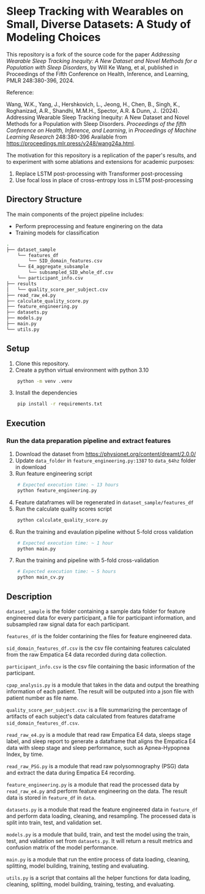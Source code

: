 # Sleep Tracking with Wearables on Small, Diverse Datasets: A Study of Modeling Choices

This repository is a fork of the source code for the paper _Addressing Wearable Sleep Tracking Inequity: A New Dataset and Novel Methods for a Population with Sleep Disorders_, by Will Ke Wang, et al, published in Proceedings of the Fifth Conference on Health, Inference, and Learning, PMLR 248:380-396, 2024.

Reference:

Wang, W.K., Yang, J., Hershkovich, L., Jeong, H., Chen, B., Singh, K., Roghanizad, A.R., Shandhi, M.M.H., Spector, A.R. &amp; Dunn, J.. (2024). Addressing Wearable Sleep Tracking Inequity: A New Dataset and Novel Methods for a Population with Sleep Disorders. <i>Proceedings of the fifth Conference on Health, Inference, and Learning</i>, in <i>Proceedings of Machine Learning Research</i> 248:380-396 Available from https://proceedings.mlr.press/v248/wang24a.html.

The motivation for this repository is a replication of the paper's results, and to experiment with some ablations and extensions for academic purposes:

1. Replace LSTM post-processing with Transformer post-processing
2. Use focal loss in place of cross-entropy loss in LSTM post-processing

## Directory Structure

The main components of the project pipeline includes: 
* Perform preprocessing and feature enginering on the data
* Training models for classification

```bash
.
├── dataset_sample
    └── features_df
        └── SID_domain_features.csv
    └── E4_aggregate_subsample
        └── subsampled_SID_whole_df.csv
    └── participant_info.csv
├── results
│   └── quality_score_per_subject.csv
├── read_raw_e4.py
├── calculate_quality_score.py
├── feature_engineering.py
├── datasets.py
├── models.py
├── main.py
└── utils.py

```

## Setup

1. Clone this repository.
2. Create a python virtual environment with python 3.10
```sh
    python -m venv .venv
```
3. Install the dependencies
```sh
    pip install -r requirements.txt
```

## Execution

### Run the data preparation pipeline and extract features
1. Download the dataset from https://physionet.org/content/dreamt/2.0.0/
2. Update `data_folder` in `feature_engineering.py:1387` to `data_64hz` folder in download
3. Run feature engineering script
```sh
    # Expected execution time: ~ 13 hours
    python feature_engineering.py
``` 
4. Feature dataframes will be regenerated in `dataset_sample/features_df`
5. Run the calculate quality scores script
```sh
    python calculate_quality_score.py
```
6. Run the training and evaulation pipeline without 5-fold cross validation
```sh
    # Expected execution time: ~ 1 hour
    python main.py
```
7. Run the training and pipeline with 5-fold cross-validation
```sh
    # Expected execution time: ~ 5 hours
    python main_cv.py
```

## Description
`dataset_sample` is the folder containing a sample data folder for feature engineered data for every participant, a file for participant information, and subsampled raw signal data for each participant.  

`features_df` is the folder contarining the files for feature engineered data.  

`sid_domain_features_df.csv` is the csv file containing features calculated from the raw Empatica E4 data recorded during data collection.  

`participant_info.csv` is the csv file containing the basic information of the participant. 

`cpap_analysis.py` is a module that takes in the data and output the breathing information of each patient. The result will be outputed into a json file with patient number as file name.  

`quality_score_per_subject.csv`: is a file summarizing the percentage of artifacts of each subject's data calculated from features dataframe `sid_domain_features_df.csv`.   

`read_raw_e4.py` is a module that read raw Empatica E4 data, sleeps stage label, and sleep report to generate a dataframe that aligns the Empatica E4 data with sleep stage and sleep performance, such as Apnea-Hypopnea Index, by time.  

`read_raw_PSG.py` is a module that read raw polysomnography (PSG) data and extract the data during Empatica E4 recording.  

`feature_engineering.py` is a module that read the processed data by `read_raw_e4.py` and perform feature engineering on the data. The result data is stored in `feature_df` in `data`. 

`datasets.py` is a module that read the feature engineered data in `feature_df` and perform data loading, cleaning, and resampling. The processed data is split into train, test, and validation set.  

`models.py` is a module that build, train, and test the model using the train, test, and validation set from `datasets.py`. It will return a result metrics and confusion matrix of the model performance.  

`main.py` is a module that run the entire process of data loading, cleaning, splitting, model building, training, testing and evaluating.  

`utils.py` is a script that contains all the helper functions for data loading, cleaning, splitting, model building, training, testing, and evaluating.
